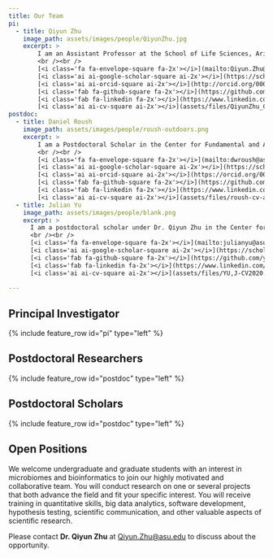 ```yaml
---
title: Our Team
pi:
  - title: Qiyun Zhu
    image_path: assets/images/people/QiyunZhu.jpg
    excerpt: >
        I am an Assistant Professor at the School of Life Sciences, Arizona State University, starting from August 2020. Prior to this appointment, I completed postdoctoral training at UC San Diego with Dr. Rob Knight. My academic background is multidisciplinary, with research experience and interest in bioinformatics, phylogenetics, microbiology, comparative genomics and molecular biology. I study both computational and biological questions, and strive to expand understanding of the microbial world through its multiple levels: genes, genomes, lineages, communities, hosts, and environments.
        <br /><br />
        [<i class='fa fa-envelope-square fa-2x'></i>](mailto:Qiyun.Zhu@asu.edu)&nbsp;&nbsp;
        [<i class='ai ai-google-scholar-square ai-2x'></i>](https://scholar.google.com/citations?user=mjkV0pUAAAAJ)&nbsp;&nbsp;
        [<i class='ai ai-orcid-square ai-2x'></i>](http://orcid.org/0000-0003-0490-1175)&nbsp;&nbsp;
        [<i class='fab fa-github-square fa-2x'></i>](https://github.com/qiyunzhu/)&nbsp;&nbsp;
        [<i class='fab fa-linkedin fa-2x'></i>](https://www.linkedin.com/in/qiyunzhu/)&nbsp;&nbsp;
        [<i class='ai ai-cv-square ai-2x'></i>](assets/files/QiyunZhu_CV_Aug2020.pdf)
postdoc:
  - title: Daniel Roush
    image_path: assets/images/people/roush-outdoors.png
    excerpt: >
        I am a Postdoctoral Scholar in the Center for Fundamental and Applied Microbiomics at the Biodesign Institute located at Arizona State University. Before joining the Qiyun Lab, I completed my dissertation work under the tutelage of [Dr. Ferran Garcia-Pichel](http://garcia-pichel.lab.asu.edu/labo/) where I examined endolithic phototrophs and their accompanying microbiomes. My (micro)biological training has spanned a wide range of topics including synthetic biology, microbial fuel cells, industrial applications of anaerobic extremophiles, and extreme environmental microbiomes. Most recently, I have led the development of databases and tools to help with rapid analysis of environmental microbiomes ([Cydrasil]( https://github.com/FGPLab/cydrasil)). My current research goals are focused on developing and adapting new technologies for use in microbiome analysis and making those new tools easily accessible for every scientist. 
        <br /><br />
        [<i class='fa fa-envelope-square fa-2x'></i>](mailto:dwroush@asu.edu)&nbsp;&nbsp;
        [<i class='ai ai-google-scholar-square ai-2x'></i>](https://scholar.google.com/citations?user=oNXQvWkAAAAJ&hl=en)&nbsp;&nbsp;
        [<i class='ai ai-orcid-square ai-2x'></i>](https://orcid.org/0000-0001-8025-2117)&nbsp;&nbsp;
        [<i class='fab fa-github-square fa-2x'></i>](https://github.com/droush)&nbsp;&nbsp;
        [<i class='fab fa-linkedin fa-2x'></i>](https://www.linkedin.com/in/dwroush/)&nbsp;&nbsp;
        [<i class='ai ai-cv-square ai-2x'></i>](assets/files/roush-cv-aug-2020-qiyun-lab.pdf)
  - title: Julian Yu
    image_path: assets/images/people/blank.png
    excerpt: >
      I am a postdoctoral scholar under Dr. Qiyun Zhu in the Center for Fundamental and Applied Microbiomics. My interest in soil microbiomes propelled me to complete my Ph.D. under Dr. Christopher Ryan Penton at Arizona State University. My dissertation work examined taxonomic and functional gene shifts in the microbiomes of agricultural soils that received biochar application. The goal of my current research is to understand the mechanisms driving microbial interactions and community structure.
      <br /><br />
      [<i class='fa fa-envelope-square fa-2x'></i>](mailto:julianyu@asu.edu)&nbsp;&nbsp;
      [<i class='ai ai-google-scholar-square ai-2x'></i>](https://scholar.google.com/citations?user=PT0_hHYAAAAJ&hl=en)&nbsp;&nbsp;
      [<i class='fab fa-github-square fa-2x'></i>](https://github.com/yujulian0168)&nbsp;&nbsp;
      [<i class='fab fa-linkedin fa-2x'></i>](https://www.linkedin.com/in/julian-yu-38836a141/)&nbsp;&nbsp;
      [<i class='ai ai-cv-square ai-2x'></i>](assets/files/YU,J-CV2020.pdf)
      
---
```



## Principal Investigator

{% include feature_row id="pi" type="left" %}

## Postdoctoral Researchers

{% include feature_row id="postdoc" type="left" %}

<!--span style="font-size: 0.9em">Assistant Professor</span><br /><br /-->

## Postdoctoral Scholars

{% include feature_row id="postdoc" type="left" %}

## Open Positions

We welcome undergraduate and graduate students with an interest in microbiomes and bioinformatics to join our highly motivated and collaborative team. You will conduct research on one or several projects that both advance the field and fit your specific interest. You will receive training in quantitative skills, big data analytics, software development, hypothesis testing, scientific communication, and other valuable aspects of scientific research.

Please contact **Dr. Qiyun Zhu** at [Qiyun.Zhu@asu.edu](mailto:Qiyun.Zhu@asu.edu) to discuss about the opportunity.
